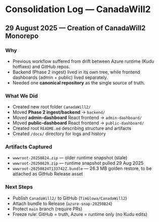 # Consolidation Log — CanadaWill2

## 29 August 2025 — Creation of CanadaWill2 Monorepo

### Why
- Previous workflow suffered from drift between Azure runtime (Kudu hotfixes) and GitHub repos.
- Backend (Phase 2 ingest) lived in its own tree, while frontend dashboards (admin + public) lived separately.
- Needed one **canonical repository** as the single source of truth.

### What We Did
- Created new root folder `CanadaWill2/`
- Moved **Phase 2 ingest/backend** → `backend/`
- Moved **admin-dashboard** React frontend → `admin-dashboard/`
- Moved **public-dashboard** React frontend → `public-dashboard/`
- Created root `README.md` describing structure and artifacts
- Created `/docs/` directory for logs and history

### Artifacts Captured
- `wwwroot-20250824.zip` — older runtime snapshot (stale)
- `wwwroot-20250829.zip` — runtime snapshot pulled 29 Aug 2025
- `wwwroot-20250824T133742Z.bundle` — 26.3 MB golden restore, to be attached as GitHub Release asset

### Next Steps
- Publish `CanadaWill2/` to GitHub (`TimGlowa/CanadaWill2`)
- Attach bundle to Release (`azure-snap-20250824`)
- Protect `main` branch (require PRs)
- Freeze rule: GitHub = truth, Azure = runtime only (no Kudu edits)

